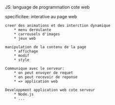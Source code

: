 JS: language de programmation
	cote web

specificitee:
	interative au page web

	creer des animations et des interction dynamique
		* menu deroulante
		* carrousels d'images
		* jeux web

	manipulation de la contenu de la page
		* affichage
		* modif
		* style
	
	Communique avec le serveur:
		* on peut envoyer de requet
		* on peut recevoir de reponse
		* => application web
	
	Developpment application web cote serveur
		* Node.js
		* ...
